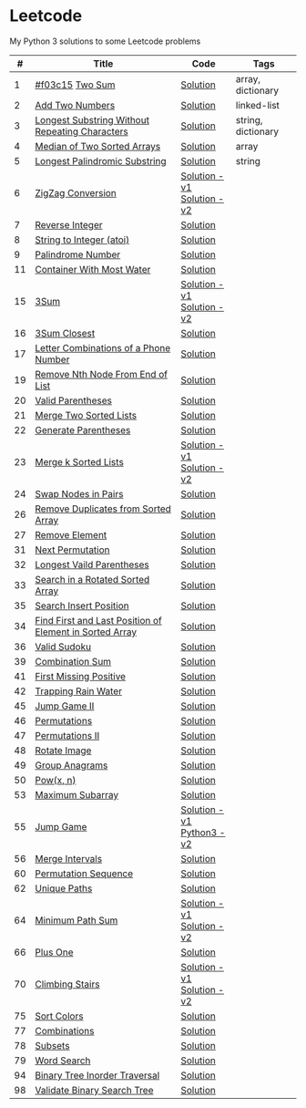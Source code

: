 # Leetcode
My Python 3 solutions to some Leetcode problems

| #      | Title                                                                                               | Code | Tags |
| ------ | --------------------------------------------------------------------------------------------------- | ---- | ---- |
| 1      | [#f03c15](https://via.placeholder.com/15/f03c15/000000?text=+) [Two Sum](https://leetcode.com/problems/two-sum)                                                    | [Solution](https://github.com/TomBombadilV/leetcode-problems/blob/master/solutions/two-sum.py) | array, dictionary |
| 2      | [Add Two Numbers](https://leetcode.com/problems/add-two-numbers)                                    | [Solution](https://github.com/TomBombadilV/leetcode-problems/blob/master/solutions/add-two-numbers.py) | linked-list |
| 3      | [Longest Substring Without Repeating Characters](https://leetcode.com/problems/longest-substring-without-repeating-characters) | [Solution](https://github.com/TomBombadilV/leetcode-problems/blob/master/solutions/longest-substring-without-repeating-characters.py) | string, dictionary |
| 4      | [Median of Two Sorted Arrays](https://leetcode.com/problems/median-of-two-sorted-arrays) | [Solution](https://github.com/TomBombadilV/leetcode-problems/blob/master/solutions/median-of-two-sorted-arrays.py) | array |
| 5      | [Longest Palindromic Substring](https://leetcode.com/problems/longest-palindromic-substring) | [Solution](https://github.com/TomBombadilV/leetcode-problems/blob/master/solutions/longest-palindromic-substring.py) | string |
| 6      | [ZigZag Conversion](https://leetcode.com/problems/zigzag-conversion) | [Solution - v1](https://github.com/TomBombadilV/leetcode-problems/blob/master/solutions/zig-zag-conversion-1.py)<br>[Solution - v2](https://github.com/TomBombadilV/leetcode-problems/blob/master/solutions/zig-zag-conversion-2.py) |
| 7      | [Reverse Integer](https://leetcode.com/problems/reverse-integer/) | [Solution](https://github.com/TomBombadilV/leetcode-problems/blob/master/solutions/reverse-integer.py) |
| 8      | [String to Integer (atoi)](https://leetcode.com/problems/string-to-integer-atoi/) | [Solution](https://github.com/TomBombadilV/leetcode-problems/blob/master/solutions/string-to-integer-atoi.py) | |
| 9      | [Palindrome Number](https://leetcode.com/problems/palindrome-number) | [Solution](https://github.com/TomBombadilV/leetcode-problems/blob/master/solutions/palindrome-number.py) |
| 11     | [Container With Most Water](https://leetcode.com/problems/container-with-most-water) | [Solution](https://github.com/TomBombadilV/leetcode-problems/blob/master/solutions/container-with-most-water.py) |
| 15     | [3Sum](https://leetcode.com/problems/3sumi)      | [Solution - v1](https://github.com/TomBombadilV/leetcode-problems/blob/master/solutions/3sum.py)<br>[Solution - v2](https://github.com/TomBombadilV/leetcode-problems/blob/master/solutions/solutions/3sum-2.py) |
| 16     | [3Sum Closest](https://leetcode.com/problems/3sum-closest) | [Solution](https://github.com/TomBombadilV/leetcode-problems/blob/master/solutions/3sum-closest.py) |
| 17     | [Letter Combinations of a Phone Number](https://leetcode.com/problems/letter-combinations-of-a-phone-number) | [Solution](https://github.com/TomBombadilV/leetcode-problems/blob/master/solutions/letter-combinations.py) |
| 19     | [Remove Nth Node From End of List](https://leetcode.com/problems/remove-nth-node-from-end-of-list) | [Solution](https://github.com/TomBombadilV/leetcode-problems/blob/master/solutions/remove-nth-node-from-end.py) |
| 20     | [Valid Parentheses](https://leetcode.com/problems/valid-parentheses) | [Solution](https://github.com/TomBombadilV/leetcode-problems/blob/master/solutions/valid-parentheses.py) |
| 21     | [Merge Two Sorted Lists](https://leetcode.com/problems/merge-two-sorted-lists) | [Solution](https://github.com/TomBombadilV/leetcode-problems/blob/master/solutions/merge-two-sorted-lists.py) |
| 22     | [Generate Parentheses](https://leetcode.com/problems/generate-parentheses) | [Solution](https://github.com/TomBombadilV/leetcode-problems/blob/master/solutions/generate-parentheses.py) |
| 23     | [Merge k Sorted Lists](https://leetcode.com/problems/merge-k-sorted-lists) | [Solution - v1](https://github.com/TomBombadilV/leetcode-problems/blob/master/solutions/merge-k-sorted-lists.py)<br>[Solution - v2](https://github.com/TomBombadilV/leetcode-problems/blob/master/solutions/solutions/merge-k-sorted-lists-2.py) |
| 24     | [Swap Nodes in Pairs](https://leetcode.com/problems/swap-nodes-in-pairs) | [Solution](https://github.com/TomBombadilV/leetcode-problems/blob/master/solutions/swap-pairs.py) |
| 26     | [Remove Duplicates from Sorted Array](https://leetcode.com/problems/remove-duplicates-from-sorted-array) | [Solution](https://github.com/TomBombadilV/leetcode-problems/blob/master/solutions/remove-duplicates-from-sorted-array.py) |
| 27     | [Remove Element](https://leetcode.com/problems/remove-element) | [Solution](https://github.com/TomBombadilV/leetcode-problems/blob/master/solutions/remove-element.py) |
| 31     | [Next Permutation](https://leetcode.com/problems/next-permutation) | [Solution](https://github.com/TomBombadilV/leetcode-problems/blob/master/solutions/next-permutation.py) |
| 32     | [Longest Vaild Parentheses](https://leetcode.com/problems/longest-valid-parentheses) | [Solution](https://github.com/TomBombadilV/leetcode-problems/blob/master/solutions/longest-valid-parentheses.py) |
| 33     | [Search in a Rotated Sorted Array](https://leetcode.com/problems/search-in-rotated-sorted-array) | [Solution](https://github.com/TomBombadilV/leetcode-problems/blob/master/solutions/search-in-rotated-sorted-array.py) |
| 35     | [Search Insert Position](https://leetcode.com/problems/search-insert-position) | [Solution](https://github.com/TomBombadilV/leetcode-problems/blob/master/solutions/search-insert-position.py) |
| 34     | [Find First and Last Position of Element in Sorted Array](https://leetcode.com/problems/find-first-and-last-position-of-element-in-sorted-array) | [Solution](https://github.com/TomBombadilV/leetcode-problems/blob/master/solutions/find-first-last-position-element-in-sorted-array.py) |
| 36     | [Valid Sudoku](https://leetcode.com/problems/valid-sudoku) | [Solution](https://github.com/TomBombadilV/leetcode-problems/blob/master/solutions/valid-sudoku.py) |
| 39     | [Combination Sum](https://leetcode.com/problems/combination-sum) | [Solution](https://github.com/TomBombadilV/leetcode-problems/blob/master/solutions/combination-sum.py) |
| 41     | [First Missing Positive](https://leetcode.com/problems/first-missing-positive) | [Solution](https://github.com/TomBombadilV/leetcode-problems/blob/master/solutions/first-missing-positive.py) |
| 42     | [Trapping Rain Water](https://leetcode.com/problems/trapping-rain-water) | [Solution](https://github.com/TomBombadilV/leetcode-problems/blob/master/solutions/trapping-rain-water.py) |
| 45     | [Jump Game II](https://leetcode.com/problems/jump-game-ii) | [Solution](https://github.com/TomBombadilV/leetcode-problems/blob/master/solutions/jump-game-ii.py) |
| 46     | [Permutations](https://leetcode.com/problems/permutations) | [Solution](https://github.com/TomBombadilV/leetcode-problems/blob/master/solutions/permutations.py) |
| 47     | [Permutations II](https://leetcode.com/problems/permutations-ii) | [Solution](https://github.com/TomBombadilV/leetcode-problems/blob/master/solutions/permutations-ii.py) |
| 48     | [Rotate Image](https://leetcode.com/problems/rotate-image) | [Solution](https://github.com/TomBombadilV/leetcode-problems/blob/master/solutions/rotate-image.py) |
| 49     | [Group Anagrams](https://leetcode.com/problems/group-anagrams) | [Solution](https://github.com/TomBombadilV/leetcode-problems/blob/master/solutions/group-anagrams.py) |
| 50     | [Pow(x, n)](https://leetcode.com/problems/powx-n) | [Solution](https://github.com/TomBombadilV/leetcode-problems/blob/master/solutions/pow.py) |
| 53     | [Maximum Subarray](https://leetcode.com/problems/maximum-subarray) | [Solution](https://github.com/TomBombadilV/leetcode-problems/blob/master/solutions/maximum-subarray.py) |
| 55     | [Jump Game](https://leetcode.com/problems/jump-game) | [Solution - v1](https://github.com/TomBombadilV/leetcode-problems/blob/master/solutions/jump-game.py)<br>[Python3 - v2](https://github.com/TomBombadilV/leetcode-problems/blob/master/solutions/jump-game-2.py) |
| 56     | [Merge Intervals](https://leetcode.com/problems/merge-intervals) | [Solution](https://github.com/TomBombadilV/leetcode-problems/blob/master/solutions/merge-intervals.py) |
| 60     | [Permutation Sequence](https://leetcode.com/problems/permutation-sequence) | [Solution](https://github.com/TomBombadilV/leetcode-problems/blob/master/solutions/permutation-sequence.py) |
| 62     | [Unique Paths](https://leetcode.com/problems/unique-paths) | [Solution](https://github.com/TomBombadilV/leetcode-problems/blob/master/solutions/unique-paths.py) |
| 64     | [Minimum Path Sum](https://leetcode.com/problems/minimum-path-sum) | [Solution - v1](https://github.com/TomBombadilV/leetcode-problems/blob/master/solutions/minimum-path-sum.py)<br>[Solution - v2](https://github.com/TomBombadilV/leetcode-problems/blob/master/solutions/minimum-path-sum-2.py) |
| 66     | [Plus One](https://leetcode.com/problems/plus-one) | [Solution](https://github.com/TomBombadilV/leetcode-problems/blob/master/solutions/plus-one.py) |
| 70     | [Climbing Stairs](https://leetcode.com/problems/climbing-stairs) | [Solution - v1](https://github.com/TomBombadilV/leetcode-problems/blob/master/solutions/climbing-stairs.py)<br>[Solution - v2](https://github.com/TomBombadilV/leetcode-problems/blob/master/solutions/climbing-stairs-again.py) |
| 75     | [Sort Colors](https://leetcode.com/problems/sort-colors) | [Solution](https://github.com/TomBombadilV/leetcode-problems/blob/master/solutions/sort-colors.py) |
| 77     | [Combinations](https://leetcode.com/problems/combinations) | [Solution](https://github.com/TomBombadilV/leetcode-problems/blob/master/solutions/combinations.py)
| 78     | [Subsets](https://leetcode.com/problems/subsets) | [Solution](https://github.com/TomBombadilV/leetcode-problems/blob/master/solutions/subsets.py) |
| 79     | [Word Search](https://leetcode.com/problems/word-search) | [Solution](https://github.com/TomBombadilV/leetcode-problems/blob/master/solutions/word-search.py) |
| 94     | [Binary Tree Inorder Traversal](https://leetcode.com/problems/binary-tree-inorder-traversal) | [Solution](https://github.com/TomBombadilV/leetcode-problems/blob/master/solutions/binary-tree-inorder-traversal.py) |
| 98     | [Validate Binary Search Tree](https://leetcode.com/problems/validate-binary-search-tree) | [Solution](https://github.com/TomBombadilV/leetcode-problems/blob/master/solutions/validate-binary-search-tree.py) |